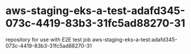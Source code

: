 # aws-staging-eks-a-test-adafd345-073c-4419-83b3-31fc5ad88270-31
repository for use with E2E test job aws-staging-eks-a-test:adafd345-073c-4419-83b3-31fc5ad88270-31
